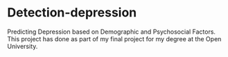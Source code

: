 # Detection-depression
Predicting Depression based on Demographic and Psychosocial Factors.
This project has done as part of my final project for my degree at the Open University.
